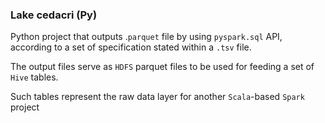 ### Lake cedacri (Py)

Python project that outputs .`parquet` file by using `pyspark.sql` API, 
according to a set of specification stated within a `.tsv` file. 

The output files serve as `HDFS` parquet files to be used for feeding a set of
`Hive` tables.

Such tables represent the raw data layer for another `Scala`-based `Spark` project

